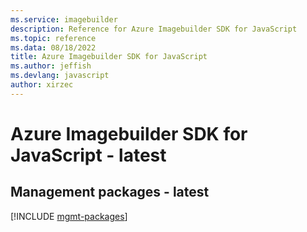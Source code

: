 ```yaml
---
ms.service: imagebuilder
description: Reference for Azure Imagebuilder SDK for JavaScript
ms.topic: reference
ms.data: 08/18/2022
title: Azure Imagebuilder SDK for JavaScript
ms.author: jeffish
ms.devlang: javascript
author: xirzec
---
```

# Azure Imagebuilder SDK for JavaScript - latest

## Management packages - latest
[!INCLUDE [mgmt-packages](imagebuilder-mgmt-index.md)]